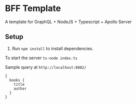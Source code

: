 # BFF Template

A template for GraphQL + NodeJS + Typescript + Apollo Server

## Setup
1. Run `npm install` to install dependencies.

To start the server
`ts-node index.ts`

Sample query at `http://localhost:8082/`

```
{
  books {
    title
    author
  }
}
```
